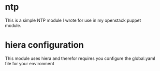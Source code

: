 # ntp
This is a simple NTP module I wrote for use in my openstack puppet module.

# hiera configuration
This module uses hiera and therefor requires you configure the global.yaml file for your environment
